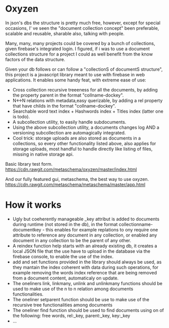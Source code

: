 # Oxyzen

In json's dbs the structure is pretty much free, however,  except for special occasions, I' ve seen the "document collection concept" been preferable, scalable and reusable, sharable also, talking with people.

Many, many, many projects could be covered by a bunch of collections, given firebase's integrated login.
I figured, if i was to use a document collections structure for a project I could as well benefit from the know factors of the data structure.

Given your db follows or can follow a "collectionS of documentS structure", this project is a javascript library meant to use with firebase in web applications. It enables some handy feat, with extreme ease of use:

- Cross collection recursive treeeness for all the documents, by adding the property parent in the format "collname-dockey".
- N<->N relations with metadata,easy querizable, by adding a rel property that have childs in the format  "collname-dockey".
- Searchable word text index + Hashwords index + Titles index (latter one is todo).
- A subcollection utility, to easily handle subdocuments.
- Using the above subcollection utility, a documents changes log AND a versioning subcollection are automagically integrated.
- Cool trick: storage uploads are also stored as documents in a collections, so every other functionality listed above, also applies for storage uploads, most handful to handle directly like listing of files, missing in native storage api.

Basic library test form.
https://cdn.rawgit.com/metaschema/oxyzen/master/index.html 

And our fully featured gui, metaschema, the best way to use oxyzen.
https://cdn.rawgit.com/metaschema/metaschema/master/app.html


# How it works

- Ugly but coeherently manageable _key attribut is added to documents during runtime (not stored in the db),  in the format collectionname-documentkey - this enables for example replations to ony require one attribute to reference any document in any collection, or enabled any document in any collection to be the parent of any other.
- A reindex function help starts with an already existing db, it creates a local JSON file that the use have to upload in the database via the firebase console, to enable the use of the index.
- add and set functions provided in the library should always be used, as they mantain the index coherent with data during such operations, for example removing the words index reference that are being removed from a document content, automaticaly on update.
- The oneliners link, linkmany, unlink and unlinkmany functions should be used to make use of the n to n relation among documents functionalities.
- The oneliner setparent function should be use to make use of the recursive tree functionalities among documents
- The oneliner find function should be used to find documents using on of the following: free words, rel:_key, parent:_key, key:_key
- ...
